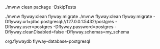 ./mvnw clean package -DskipTests

./mvnw flyway:clean flyway:migrate
./mvnw flyway:clean flyway:migrate -Dflyway.url=jdbc:postgresql://127.0.0.1:5432/postgres -Dflyway.user=postgres -Dflyway.password=postgres -Dflyway.cleanDisabled=false
-Dflyway.schemas=my_schema

<dependency>
			<groupId>org.flywaydb</groupId>
			<artifactId>flyway-database-postgresql</artifactId>
		</dependency>